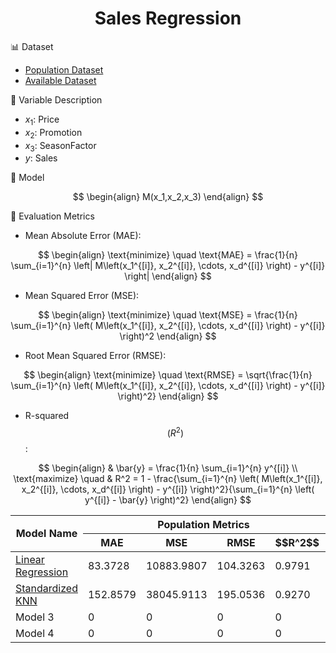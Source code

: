 <h1 align="center">Sales Regression</h1>

📊 Dataset
- [Population Dataset](https://github.com/StellaVadis/ssa/edit/main/sales_population.md) 
- [Available Dataset](https://github.com/StellaVadis/ssa/edit/main/sales_available.md)

🧩 Variable Description

- $x_1$: Price
- $x_2$: Promotion
- $x_3$: SeasonFactor
- $y$: Sales

🚀 Model

$$
\begin{align}
M(x_1,x_2,x_3)
\end{align}
$$

📐 Evaluation Metrics

- Mean Absolute Error (MAE):

$$ 
\begin{align}
\text{minimize} \quad  \text{MAE} = \frac{1}{n} \sum_{i=1}^{n} \left| M\left(x_1^{[i]}, x_2^{[i]}, \cdots, x_d^{[i]} \right) - y^{[i]} \right|
\end{align}
$$


- Mean Squared Error (MSE):

$$
\begin{align}
\text{minimize} \quad \text{MSE} = \frac{1}{n} \sum_{i=1}^{n} \left( M\left(x_1^{[i]}, x_2^{[i]}, \cdots, x_d^{[i]} \right) - y^{[i]} \right)^2
\end{align}
$$

- Root Mean Squared Error (RMSE):

$$
\begin{align}
\text{minimize} \quad \text{RMSE} = \sqrt{\frac{1}{n} \sum_{i=1}^{n} \left( M\left(x_1^{[i]}, x_2^{[i]}, \cdots, x_d^{[i]} \right) - y^{[i]} \right)^2}
\end{align}
$$

- R-squared $$\left(R^2\right)$$:

$$
\begin{align}
& \bar{y} = \frac{1}{n} \sum_{i=1}^{n} y^{[i]} \\
\text{maximize} \quad & R^2 = 1 - \frac{\sum_{i=1}^{n} \left( M\left(x_1^{[i]}, x_2^{[i]}, \cdots, x_d^{[i]} \right) - y^{[i]} \right)^2}{\sum_{i=1}^{n} \left( y^{[i]} - \bar{y} \right)^2}
\end{align}
$$

<table>
  <thead>
    <tr>
      <th rowspan="2">Model Name</th>
      <th colspan="4">Population Metrics</th>
      <th colspan="4">Reported Metrics</th>
    </tr>
    <tr>
      <th>MAE</th>
      <th>MSE</th>
      <th>RMSE</th>
      <th>$$R^2$$</th>
      <th>MAE</th>
      <th>MSE</th>
      <th>RMSE</th>
      <th>$$R^2$$</th>
    </tr>
  </thead>
  <tbody>
    <tr>
      <td><a href="https://github.com/StellaVadis/ssa/blob/main/sales_linear.md">Linear Regression</a></td>
      <td>83.3728</td>
      <td>10883.9807</td>
      <td>104.3263</td>
      <td>0.9791</td>
      <td>74.7709</td>
      <td>8689.6195</td>
      <td>93.2181</td>
      <td>0.9833</td>
    </tr>
    <tr>
      <td><a href="https://github.com/StellaVadis/ssa/blob/main/sales_knn.md">Standardized KNN</a></td>
      <td>152.8579</td>
      <td>38045.9113</td>
      <td>195.0536</td>
      <td>0.9270</td>
      <td>172.6786</td>
      <td>47159.1680</td>
      <td>217.1616</td>
      <td>0.9095</td>
    </tr>
    <tr>
      <td>Model 3</td>
      <td>0</td>
      <td>0</td>
      <td>0</td>
      <td>0</td>
      <td>0</td>
      <td>0</td>
      <td>0</td>
      <td>0</td>
    </tr>
    <tr>
      <td>Model 4</td>
      <td>0</td>
      <td>0</td>
      <td>0</td>
      <td>0</td>
      <td>0</td>
      <td>0</td>
      <td>0</td>
      <td>0</td>
    </tr>
  </tbody>
</table>




